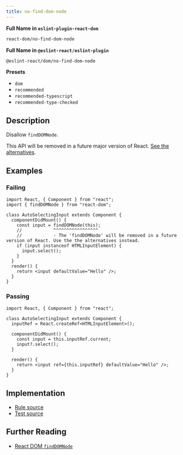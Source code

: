 ```yaml
---
title: no-find-dom-node
---
```


**Full Name in `eslint-plugin-react-dom`**

```sh copy
react-dom/no-find-dom-node
```

**Full Name in `@eslint-react/eslint-plugin`**

```sh copy
@eslint-react/dom/no-find-dom-node
```

**Presets**

- `dom`
- `recommended`
- `recommended-typescript`
- `recommended-type-checked`

## Description

Disallow `findDOMNode`.

This API will be removed in a future major version of React. [See the alternatives](https://react.dev/reference/react-dom/findDOMNode#alternatives).

## Examples

### Failing

```tsx
import React, { Component } from "react";
import { findDOMNode } from "react-dom";

class AutoSelectingInput extends Component {
  componentDidMount() {
    const input = findDOMNode(this);
    //            ^^^^^^^^^^^^^^^^^
    //            - The 'findDOMNode' will be removed in a future version of React. Use the the alternatives instead.
    if (input instanceof HTMLInputElement) {
      input.select();
    }
  }
  render() {
    return <input defaultValue="Hello" />;
  }
}
```

### Passing

```tsx
import React, { Component } from "react";

class AutoSelectingInput extends Component {
  inputRef = React.createRef<HTMLInputElement>();

  componentDidMount() {
    const input = this.inputRef.current;
    input?.select();
  }

  render() {
    return <input ref={this.inputRef} defaultValue="Hello" />;
  }
}
```

## Implementation

- [Rule source](https://github.com/Rel1cx/eslint-react/tree/main/packages/plugins/eslint-plugin-react-dom/src/rules/no-find-dom-node.ts)
- [Test source](https://github.com/Rel1cx/eslint-react/tree/main/packages/plugins/eslint-plugin-react-dom/src/rules/no-find-dom-node.spec.ts)

## Further Reading

- [React DOM `findDOMNode`](https://react.dev/reference/react-dom/findDOMNode)
